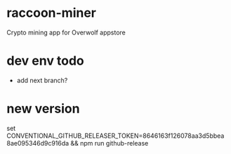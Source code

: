 # raccoon-miner

Crypto mining app for Overwolf appstore

# dev env todo

* add next branch?

# new version

set CONVENTIONAL_GITHUB_RELEASER_TOKEN=8646163f126078aa3d5bbea8ae095346d9c916da && npm run github-release
